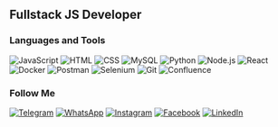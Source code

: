 

## Fullstack JS Developer

### Languages and Tools
![JavaScript](https://img.shields.io/badge/-JavaScript-2B2B2B?style-for-the-badge&logo=javascript)
![HTML](https://img.shields.io/badge/-HTML-2B2B2B?style-for-the-badge&logo=html5)
![CSS](https://img.shields.io/badge/-CSS-2B2B2B?style-for-the-badge&logo=css3&logoColor=2C97CC)
![MySQL](https://img.shields.io/badge/-MySQL-2B2B2B?style-for-the-badge&logo=mysql)
![Python](https://img.shields.io/badge/-Python-2B2B2B?style-for-the-badge&logo=python)
![Node.js](https://img.shields.io/badge/-Node.js-2B2B2B?style-for-the-badge&logo=nodejs)
![React](https://img.shields.io/badge/-React-2B2B2B?style-for-the-badge&logo=react&logoColor=0757CE)
![Docker](https://img.shields.io/badge/-Docker-2B2B2B?style-for-the-badge&logo=docker&logoColor=1A71E8)
![Postman](https://img.shields.io/badge/-Postman-2B2B2B?style-for-the-badge&logo=Postman)
![Selenium](https://img.shields.io/badge/-Selenium-2B2B2B?style-for-the-badge&logo=selenium)
![Git](https://img.shields.io/badge/-Git-2B2B2B?style-for-the-badge&logo=git)
![Confluence](https://img.shields.io/badge/-Confluence-2B2B2B?style-for-the-badge&logo=confluence&logoColor=1A71E8)






### Follow Me

[![Telegram](https://img.shields.io/badge/-Telegram-2B2B2B?style-for-the-badge&logo=telegram)](https://t.me/buuuumba)
[![WhatsApp](https://img.shields.io/badge/-WhatsApp-2B2B2B?style-for-the-badge&logo=whatsapp)](https://api.whatsapp.com/send?%20phone=79606947375)
[![Instagram](https://img.shields.io/badge/-Instagram-2B2B2B?style-for-the-badge&logo=instagram)](https://www.instagram.com/noinstaboy)
[![Facebook](https://img.shields.io/badge/-Facebook-2B2B2B?style-for-the-badge&logo=Facebook)](https://www.facebook.com/dmitriy.bukreev.9/)
[![LinkedIn](https://img.shields.io/badge/-LinkedIn-2B2B2B?style-for-the-badge&logo=linkedin&logoColor=0C61BF)](https://www.linkedin.com/in/goldstrangeman/)
